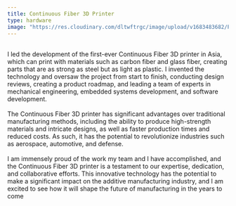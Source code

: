 ```yaml
---
title: Continuous Fiber 3D Printer
type: hardware
image: "https://res.cloudinary.com/dltwftrgc/image/upload/v1683483682/Projects/continuous_fiber_pdma25.png"
---
```

<br>
I led the development of the first-ever Continuous Fiber 3D printer in Asia, which can print with materials such as carbon fiber and glass fiber, creating parts that are as strong as steel but as light as plastic. I invented the technology and oversaw the project from start to finish, conducting design reviews, creating a product roadmap, and leading a team of experts in mechanical engineering, embedded systems development, and software development.
<br>
<br>
The Continuous Fiber 3D printer has significant advantages over traditional manufacturing methods, including the ability to produce high-strength materials and intricate designs, as well as faster production times and reduced costs. As such, it has the potential to revolutionize industries such as aerospace, automotive, and defense.
<br>
<br>
I am immensely proud of the work my team and I have accomplished, and the Continuous Fiber 3D printer is a testament to our expertise, dedication, and collaborative efforts. This innovative technology has the potential to make a significant impact on the additive manufacturing industry, and I am excited to see how it will shape the future of manufacturing in the years to come
